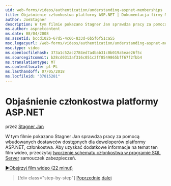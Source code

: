 ```yaml
---
uid: web-forms/videos/authentication/understanding-aspnet-memberships
title: Objaśnienie członkostwa platformy ASP.NET | Dokumentacja firmy Microsoft
author: JoeStagner
description: W tym filmie pokazano Stagner Jan sprawdza pracy za pomocą wbudowanych dostawców dostępnych dla deweloperów platformy ASP.NET, członkostwa. Aby uzyskać dodatkowe informacje na temat ten...
ms.author: aspnetcontent
ms.date: 08/04/2008
ms.assetid: bccd102b-67d5-4c66-833d-6b5f6f51ca55
msc.legacyurl: /web-forms/videos/authentication/understanding-aspnet-memberships
msc.type: video
ms.openlocfilehash: 373a1c52ac2784ed7a4bab31c0b019a5eae26f5c
ms.sourcegitcommit: b28cd0313af316c051c2ff8549865bff67f2fbb4
ms.translationtype: MT
ms.contentlocale: pl-PL
ms.lasthandoff: 07/05/2018
ms.locfileid: "37815281"
---
```

<a name="understanding-aspnet-memberships"></a>Objaśnienie członkostwa platformy ASP.NET
====================
przez [Stagner Jan](https://github.com/JoeStagner)

W tym filmie pokazano Stagner Jan sprawdza pracy za pomocą wbudowanych dostawców dostępnych dla deweloperów platformy ASP.NET, członkostwa. Aby uzyskać dodatkowe informacje na temat ten film wideo, przeczytaj [tworzenie schematu członkostwa w programie SQL Server](../../overview/older-versions-security/membership/creating-the-membership-schema-in-sql-server-vb.md) samouczek zabezpieczeń.

[&#9654;Obejrzyj film wideo (22 minut)](https://channel9.msdn.com/Blogs/ASP-NET-Site-Videos/understanding-aspnet-memberships)

> [!div class="step-by-step"]
> [Poprzednie](use-custom-principal-objects.md)
> [dalej](configuring-sql-to-work-with-membership-schemas.md)
